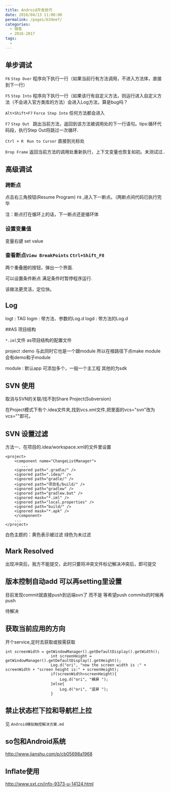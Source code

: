 ```yaml
---
title: Android开发技巧
date: 2016/04/13 11:00:00
permalink: /pages/b34eef/
categories: 
  - 随笔
  - 2016-2017
tags: 
  - 
---
```


## 单步调试

`F6` `Step Over` 程序向下执行一行（如果当前行有方法调用，不进入方法体，直接到下一行）

`F5` `Step Into` 程序向下执行一行（如果该行有自定义方法，则运行进入自定义方法（不会进入官方类库的方法）会进入Log方法，算是bug吗？

`Alt+Shift+F7`  `Force Step Into` 任何方法都会进入

`F7` `Step Out `  跳出当前方法，返回到该方法被调用处的下一行语句。tips:循环代码段，执行Step Out将跳过一次循环.

`Ctrl + R ` `Run to Cursor` 直接到光标处

`Drop Frame` 返回当前方法的调用处重新执行，上下文变量也恢复如初。未测试过..

<!--more-->

## 高级调试

### 跨断点

点击右三角按钮(Resume Program) `F8` ,进入下一断点。（两断点间代码已执行完毕

注：断点打在循环上的话，下一断点还是循环体

### 设置变量值

变量右键 set value

### 查看断点`View BreakPoints` `Ctrl+Shift_F8`

两个重叠圈的按钮，弹出一个界面.

可以设置条件断点 满足条件时暂停程序运行.

该做法更灵活，定位快。


## Log
logt : TAG
logm : 带方法、参数的Log.d
logd : 带方法的Log.d

##AS 项目结构

`*.iml`文件 as项目结构的配置文件

project :demo 与此同时它也是一个跟module 所以在根路径下点make module 会有demo和子module

module : 默认app 可添加多个，一般一个主工程 其他的为sdk

## SVN 使用

取消与SVN的关联/找不到Share Project(Subversion)

在Project模式下有个.idea文件夹,找到vcs.xml文件,把里面的vcs="svn"改为vcs=""即可。

## SVN 设置过滤

方法一、在项目的.idea/workspace.xml的文件里设置

<?xml version="1.0" encoding="UTF-8"?>    
	<project>    
    	<component name="ChangeListManager">    
     	   ...    
    	<ignored path=".gradle/" />     
    	<ignored path=".idea/" />     
    	<ignored path="gradle/" />   
    	<ignored path="项目名/build/" />    
    	<ignored path="gradlew" />    
    	<ignored path="gradlew.bat" />    
    	<ignored mask="*.iml" />     
    	<ignored path="local.properties" />    
    	<ignored path="build/" />   
    	<ignored mask="*.apk" />  
    	</component>    
    	...    
	</project>  
	

白色主题的：黄色表示被过滤 绿色为未过滤

## Mark Resolved

出现冲突后，我方不能提交，此时只要将冲突文件标记解决冲突后，即可提交

## 版本控制自动add 可以再setting里设置

目前发现commit就直接push到远端svn了 而不是 等希望push commits的时候再push

待解决

## 获取当前应用的方向

开个service,定时去获取或按需获取

	int screenWidth = getWindowManager().getDefaultDisplay().getWidth();
                        int screenHeight = getWindowManager().getDefaultDisplay().getHeight();
                        Log.d("ori", "now the screen width is :" + screenWidth + "screen height is:" + screenHeight);
                        if(screenWidth>screenHeight){
                            Log.d("ori", "横屏 ");
                        }else{
                            Log.d("ori", "竖屏 ");
                        }
                        

## 禁止状态栏下拉和导航栏上拉

见 `Android模拟触控解决方案.md`

## so包和Android系统

http://www.jianshu.com/p/cb05698a1968

## Inflate使用

http://www.sxt.cn/info-9373-u-14124.html